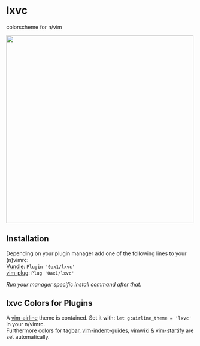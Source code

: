 # lxvc
colorscheme for n/vim

<img src="https://raw.github.com/0ax1/lx/master/pictures/lx-colorscheme.jpg" width="500">

## Installation
Depending on your plugin manager add one of the following lines to your (n)vimrc:<br>
[Vundle](https://github.com/gmarik/Vundle.vim): `Plugin '0ax1/lxvc'`<br>
[vim-plug](https://github.com/junegunn/vim-plug): `Plug '0ax1/lxvc'`<br>

*Run your manager specific install command after that.*

lxvc Colors for Plugins
-----
A [vim-airline](https://github.com/bling/vim-airline) theme is contained. 
Set it with: `let g:airline_theme = 'lxvc'` in your n/vimrc.<br>
Furthermore colors for [tagbar](https://github.com/majutsushi/tagbar), 
[vim-indent-guides](https://github.com/nathanaelkane/vim-indent-guides), 
[vimwiki](https://github.com/vimwiki/vimwiki) &
[vim-startify](https://github.com/mhinz/vim-startify) are set automatically.
